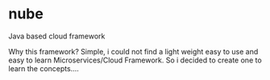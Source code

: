 nube
====

Java based cloud framework


Why this framework? Simple, i could not find a light weight easy to use and easy to learn Microservices/Cloud Framework.
So i decided to create one to learn the concepts....

